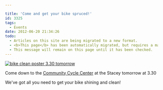 ```yaml
---

title: 'Come and get your bike spruced!'
id: 3325
tags:
  - Events
date: 2012-06-20 21:34:26
todo:
  - Articles on this site are being migrated to a new format.
  - <b>This page</b> has been automatically migrated, but requires a manual check-&amp;-tune to ensure the format and links all work as expected.
  - This message will remain on this page until it has been checked.
---
```


[![bike clean poster 3.30 tomorrow](http://www.pompeybug.co.uk/wp-content/uploads/2012/06/bike-clean.jpg)](http://www.pompeybug.co.uk/2012/06/come-and-get-your-bike-spruced/bike-clean/)


Come down to the [Community Cycle Center](http://www.pompeybug.co.uk/community-cycle-centre/ "CCC") at the Stacey tomorrow at 3.30

We've got all you need to get your bike shining and clean!